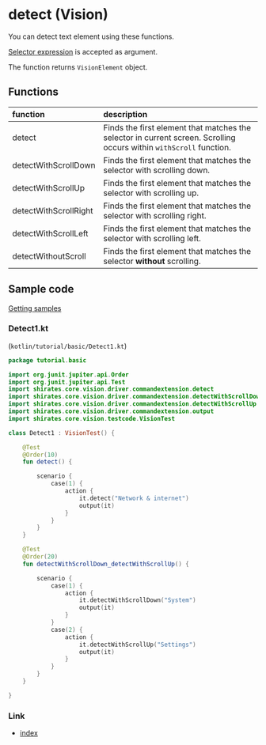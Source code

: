 # detect (Vision)

You can detect text element using these functions.

[Selector expression](../../selector_and_nickname/selector_expression.md) is accepted as argument.

The function returns `VisionElement` object.

## Functions

| function              | description                                                                                                         |
|:----------------------|:--------------------------------------------------------------------------------------------------------------------|
| detect                | Finds the first element that matches the selector in current screen. Scrolling occurs within `withScroll` function. |
| detectWithScrollDown  | Finds the first element that matches the selector with scrolling down.                                              |
| detectWithScrollUp    | Finds the first element that matches the selector with scrolling up.                                                |
| detectWithScrollRight | Finds the first element that matches the selector with scrolling right.                                             |
| detectWithScrollLeft  | Finds the first element that matches the selector with scrolling left.                                              |
| detectWithoutScroll   | Finds the first element that matches the selector **without** scrolling.                                            |

## Sample code

[Getting samples](../../../getting_samples.md)

### Detect1.kt

(`kotlin/tutorial/basic/Detect1.kt`)

```kotlin
package tutorial.basic

import org.junit.jupiter.api.Order
import org.junit.jupiter.api.Test
import shirates.core.vision.driver.commandextension.detect
import shirates.core.vision.driver.commandextension.detectWithScrollDown
import shirates.core.vision.driver.commandextension.detectWithScrollUp
import shirates.core.vision.driver.commandextension.output
import shirates.core.vision.testcode.VisionTest

class Detect1 : VisionTest() {

    @Test
    @Order(10)
    fun detect() {

        scenario {
            case(1) {
                action {
                    it.detect("Network & internet")
                    output(it)
                }
            }
        }
    }

    @Test
    @Order(20)
    fun detectWithScrollDown_detectWithScrollUp() {

        scenario {
            case(1) {
                action {
                    it.detectWithScrollDown("System")
                    output(it)
                }
            }
            case(2) {
                action {
                    it.detectWithScrollUp("Settings")
                    output(it)
                }
            }
        }
    }

}
```

### Link

- [index](../../../../index.md)
